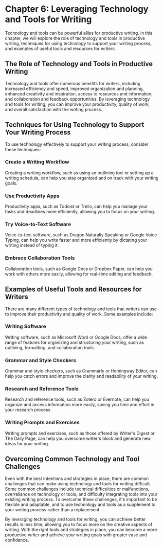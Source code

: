 Chapter 6: Leveraging Technology and Tools for Writing
======================================================

Technology and tools can be powerful allies for productive writing. In this chapter, we will explore the role of technology and tools in productive writing, techniques for using technology to support your writing process, and examples of useful tools and resources for writers.

The Role of Technology and Tools in Productive Writing
------------------------------------------------------

Technology and tools offer numerous benefits for writers, including increased efficiency and speed, improved organization and planning, enhanced creativity and inspiration, access to resources and information, and collaboration and feedback opportunities. By leveraging technology and tools for writing, you can improve your productivity, quality of work, and overall satisfaction with the writing process.

Techniques for Using Technology to Support Your Writing Process
---------------------------------------------------------------

To use technology effectively to support your writing process, consider these techniques:

### Create a Writing Workflow

Creating a writing workflow, such as using an outlining tool or setting up a writing schedule, can help you stay organized and on track with your writing goals.

### Use Productivity Apps

Productivity apps, such as Todoist or Trello, can help you manage your tasks and deadlines more efficiently, allowing you to focus on your writing.

### Try Voice-to-Text Software

Voice-to-text software, such as Dragon Naturally Speaking or Google Voice Typing, can help you write faster and more efficiently by dictating your writing instead of typing it.

### Embrace Collaboration Tools

Collaboration tools, such as Google Docs or Dropbox Paper, can help you work with others more easily, allowing for real-time editing and feedback.

Examples of Useful Tools and Resources for Writers
--------------------------------------------------

There are many different types of technology and tools that writers can use to improve their productivity and quality of work. Some examples include:

### Writing Software

Writing software, such as Microsoft Word or Google Docs, offer a wide range of features for organizing and structuring your writing, such as outlining, formatting, and collaboration tools.

### Grammar and Style Checkers

Grammar and style checkers, such as Grammarly or Hemingway Editor, can help you catch errors and improve the clarity and readability of your writing.

### Research and Reference Tools

Research and reference tools, such as Zotero or Evernote, can help you organize and access information more easily, saving you time and effort in your research process.

### Writing Prompts and Exercises

Writing prompts and exercises, such as those offered by Writer's Digest or The Daily Page, can help you overcome writer's block and generate new ideas for your writing.

Overcoming Common Technology and Tool Challenges
------------------------------------------------

Even with the best intentions and strategies in place, there are common challenges that can make using technology and tools for writing difficult. Some common challenges include technical difficulties or malfunctions, overreliance on technology or tools, and difficulty integrating tools into your existing writing process. To overcome these challenges, it's important to be flexible and adaptable, and to use technology and tools as a supplement to your writing process rather than a replacement.

By leveraging technology and tools for writing, you can achieve better results in less time, allowing you to focus more on the creative aspects of writing. With the right tools and strategies in place, you can become a more productive writer and achieve your writing goals with greater ease and confidence.
